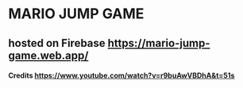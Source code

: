 # MARIO JUMP GAME 

## hosted on Firebase https://mario-jump-game.web.app/
 






















#### Credits https://www.youtube.com/watch?v=r9buAwVBDhA&t=51s


